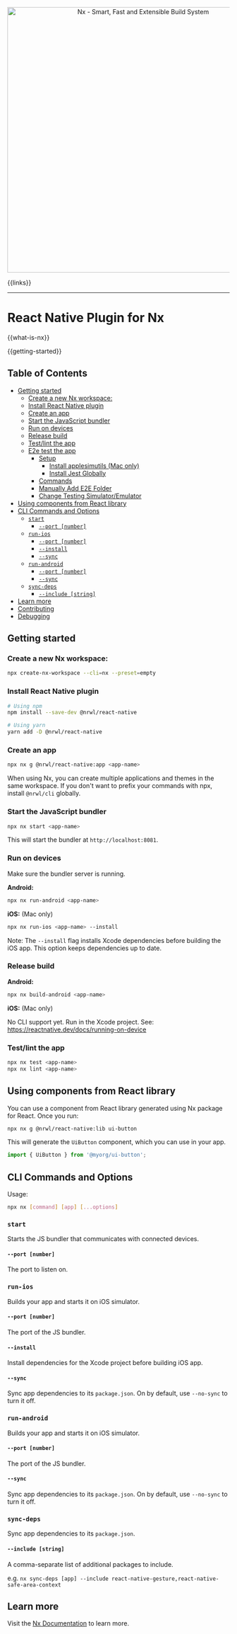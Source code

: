 <p style="text-align: center;"><img src="https://raw.githubusercontent.com/nrwl/nx/master/images/nx-react.png" width="600" alt="Nx - Smart, Fast and Extensible Build System"></p>

{{links}}

<hr>

# React Native Plugin for Nx

{{what-is-nx}}

{{getting-started}}

## Table of Contents

<!-- START doctoc generated TOC please keep comment here to allow auto update -->
<!-- DON'T EDIT THIS SECTION, INSTEAD RE-RUN doctoc TO UPDATE -->

- [Getting started](#getting-started)
  - [Create a new Nx workspace:](#create-a-new-nx-workspace)
  - [Install React Native plugin](#install-react-native-plugin)
  - [Create an app](#create-an-app)
  - [Start the JavaScript bundler](#start-the-javascript-bundler)
  - [Run on devices](#run-on-devices)
  - [Release build](#release-build)
  - [Test/lint the app](#testlint-the-app)
  - [E2e test the app](#e2e-test-the-app)
    - [Setup](#setup)
      - [Install applesimutils (Mac only)](#install-applesimutils-mac-only)
      - [Install Jest Globally](#install-jest-globally)
    - [Commands](#commands)
    - [Manually Add E2E Folder](#manually-add-e2e-folder)
    - [Change Testing Simulator/Emulator](#change-testing-simulatoremulator)
- [Using components from React library](#using-components-from-react-library)
- [CLI Commands and Options](#cli-commands-and-options)
  - [`start`](#start)
    - [`--port [number]`](#--port-number)
  - [`run-ios`](#run-ios)
    - [`--port [number]`](#--port-number-1)
    - [`--install`](#--install)
    - [`--sync`](#--sync)
  - [`run-android`](#run-android)
    - [`--port [number]`](#--port-number-2)
    - [`--sync`](#--sync-1)
  - [`sync-deps`](#sync-deps)
    - [`--include [string]`](#--include-string)
- [Learn more](#learn-more)
- [Contributing](#contributing)
- [Debugging](#debugging)

<!-- END doctoc generated TOC please keep comment here to allow auto update -->

## Getting started

### Create a new Nx workspace:

```sh
npx create-nx-workspace --cli=nx --preset=empty
```

### Install React Native plugin

```sh
# Using npm
npm install --save-dev @nrwl/react-native

# Using yarn
yarn add -D @nrwl/react-native
```

### Create an app

```sh
npx nx g @nrwl/react-native:app <app-name>
```

When using Nx, you can create multiple applications and themes in the same workspace. If you don't want to prefix your commands with npx, install `@nrwl/cli` globally.

### Start the JavaScript bundler

```sh
npx nx start <app-name>
```

This will start the bundler at `http://localhost:8081`.

### Run on devices

Make sure the bundler server is running.

**Android:**

```sh
npx nx run-android <app-name>
```

**iOS:** (Mac only)

```sh
npx nx run-ios <app-name> --install
```

Note: The `--install` flag installs Xcode dependencies before building the iOS app. This option keeps dependencies up to date.

### Release build

**Android:**

```sh
npx nx build-android <app-name>
```

**iOS:** (Mac only)

No CLI support yet. Run in the Xcode project. See: https://reactnative.dev/docs/running-on-device

### Test/lint the app

```sh
npx nx test <app-name>
npx nx lint <app-name>
```

## Using components from React library

You can use a component from React library generated using Nx package for React. Once you run:

```sh
npx nx g @nrwl/react-native:lib ui-button
```

This will generate the `UiButton` component, which you can use in your app.

```jsx
import { UiButton } from '@myorg/ui-button';
```

## CLI Commands and Options

Usage:

```sh
npx nx [command] [app] [...options]
```

### `start`

Starts the JS bundler that communicates with connected devices.

#### `--port [number]`

The port to listen on.

### `run-ios`

Builds your app and starts it on iOS simulator.

#### `--port [number]`

The port of the JS bundler.

#### `--install`

Install dependencies for the Xcode project before building iOS app.

#### `--sync`

Sync app dependencies to its `package.json`. On by default, use `--no-sync` to turn it off.

### `run-android`

Builds your app and starts it on iOS simulator.

#### `--port [number]`

The port of the JS bundler.

#### `--sync`

Sync app dependencies to its `package.json`. On by default, use `--no-sync` to turn it off.

### `sync-deps`

Sync app dependencies to its `package.json`.

#### `--include [string]`

A comma-separate list of additional packages to include.

e.g. `nx sync-deps [app] --include react-native-gesture,react-native-safe-area-context`

## Learn more

Visit the [Nx Documentation](https://nx.dev) to learn more.
